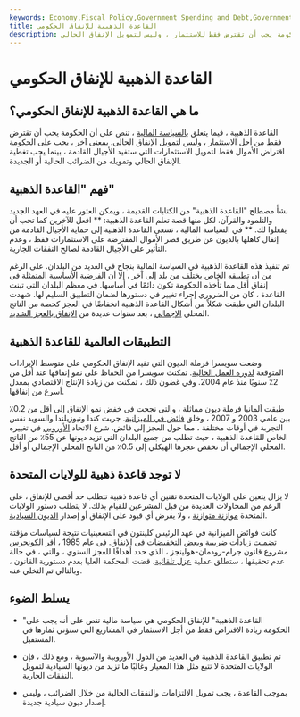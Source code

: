 ```yaml
---
keywords: Economy,Fiscal Policy,Government Spending and Debt,Government Spending
title: القاعدة الذهبية للإنفاق الحكومي
description: القاعدة الذهبية ، فيما يتعلق بالإنفاق الحكومي ، تنص على أن الحكومة يجب أن تقترض فقط للاستثمار ، وليس لتمويل الإنفاق الحالي.
---
```


# القاعدة الذهبية للإنفاق الحكومي
## ما هي القاعدة الذهبية للإنفاق الحكومي؟

القاعدة الذهبية ، فيما يتعلق [بالسياسة المالية](/fiscalpolicy) ، تنص على أن الحكومة يجب أن تقترض فقط من أجل الاستثمار ، وليس لتمويل الإنفاق الحالي. بمعنى آخر ، يجب على الحكومة اقتراض الأموال فقط لتمويل الاستثمارات التي ستفيد الأجيال القادمة ، بينما يجب تغطية الإنفاق الحالي وتمويله من الضرائب الحالية أو الجديدة.

## فهم "القاعدة الذهبية"

نشأ مصطلح "القاعدة الذهبية" من الكتابات القديمة ، ويمكن العثور عليه في العهد الجديد والتلمود والقرآن. لكل منها قصة تعلم القاعدة الذهبية: ** افعل للآخرين كما تحب أن يفعلوا لك. ** في السياسة المالية ، تسعى القاعدة الذهبية إلى حماية الأجيال القادمة من إثقال كاهلها بالديون عن طريق قصر الأموال المقترضة على الاستثمارات فقط ، وعدم التأثير على الأجيال القادمة لصالح النفقات الجارية.

تم تنفيذ هذه القاعدة الذهبية في السياسة المالية بنجاح في العديد من البلدان. على الرغم من أن تطبيقه الخاص يختلف من بلد إلى آخر ، إلا أن الفرضية الأساسية المتمثلة في إنفاق أقل مما تأخذه الحكومة تكون دائمًا في أساسها. في معظم البلدان التي تبنت القاعدة ، كان من الضروري إجراء تغيير في دستورها لضمان التطبيق السليم لها. شهدت البلدان التي طبقت شكلاً من أشكال القاعدة الذهبية انخفاضًا في العجز كحصة من الناتج المحلي [الإجمالي](/gdp) ، بعد سنوات عديدة من [الإنفاق بالعجز الشديد](/deficit-spending).

## التطبيقات العالمية للقاعدة الذهبية

وضعت سويسرا فرملة الديون التي تقيد الإنفاق الحكومي على متوسط الإيرادات المتوقعة [لدورة العمل الحالية](/businesscycle). تمكنت سويسرا من الحفاظ على نمو إنفاقها عند أقل من 2٪ سنويًا منذ عام 2004. وفي غضون ذلك ، تمكنت من زيادة الإنتاج الاقتصادي بمعدل أسرع من إنفاقها.

طبقت ألمانيا فرملة ديون مماثلة ، والتي نجحت في خفض نمو الإنفاق إلى أقل من 0.2٪ بين عامي 2003 و 2007 ، وخلق [فائض في الميزانية](/budget-surplus). جربت كندا ونيوزيلندا والسويد نفس التجربة في أوقات مختلفة ، مما حول العجز إلى فائض. شرع الاتحاد [الأوروبي](/europeanunion) في تغييره الخاص للقاعدة الذهبية ، حيث تطلب من جميع البلدان التي تزيد ديونها عن 55٪ من الناتج المحلي الإجمالي أن تخفض عجزها الهيكلي إلى 0.5٪ من الناتج المحلي الإجمالي أو أقل.

## لا توجد قاعدة ذهبية للولايات المتحدة

لا يزال يتعين على الولايات المتحدة تقنين أي قاعدة ذهبية تتطلب حد أقصى للإنفاق ، على الرغم من المحاولات العديدة من قبل المشرعين للقيام بذلك. لا يتطلب دستور الولايات المتحدة [موازنة متوازنة](/balanced-budget) ، ولا يفرض أي قيود على الإنفاق أو إصدار [الديون السيادية](/sovereign-debt).

كانت فوائض الميزانية في عهد الرئيس كلينتون في التسعينيات نتيجة لسياسات مؤقتة تضمنت زيادات ضريبية وبعض التخفيضات في الإنفاق. في عام 1985 ، أقر الكونجرس مشروع قانون جرام-رودمان-هولينجز ، الذي حدد أهدافًا للعجز السنوي ، والتي ، في حالة عدم تحقيقها ، ستطلق عملية [عزل تلقائية](/sequestration). قضت المحكمة العليا بعدم دستورية القانون ، وبالتالي تم التخلي عنه.

## يسلط الضوء

- "القاعدة الذهبية" للإنفاق الحكومي هي سياسة مالية تنص على أنه يجب على الحكومة زيادة الاقتراض فقط من أجل الاستثمار في المشاريع التي ستؤتي ثمارها في المستقبل.

- تم تطبيق القاعدة الذهبية في العديد من الدول الأوروبية والآسيوية ، ومع ذلك ، فإن الولايات المتحدة لا تتبع مثل هذا المعيار وغالبًا ما تزيد من ديونها السيادية لتمويل النفقات الجارية.

- بموجب القاعدة ، يجب تمويل الالتزامات والنفقات الحالية من خلال الضرائب ، وليس إصدار ديون سيادية جديدة.


